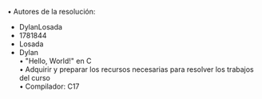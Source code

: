 • Autores de la resolución:  
- DylanLosada  
- 1781844  
- Losada  
- Dylan   
• "Hello, World!" en C  
• Adquirir y preparar los recursos necesarias para resolver los trabajos del curso  
• Compilador: C17
